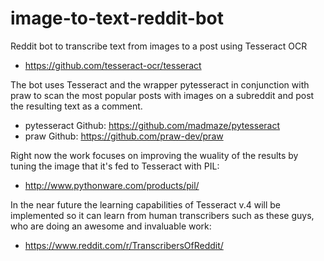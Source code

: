 # image-to-text-reddit-bot
Reddit bot to transcribe text from images to a post using Tesseract OCR

- https://github.com/tesseract-ocr/tesseract

The bot uses Tesseract and the wrapper pytesseract in conjunction with praw to scan the most popular posts with images on a subreddit and post the resulting text as a comment.

- pytesseract Github: https://github.com/madmaze/pytesseract
- praw Github: https://github.com/praw-dev/praw

Right now the work focuses on improving the wuality of the results by tuning the image that it's fed to Tesseract with PIL:

- http://www.pythonware.com/products/pil/

In the near future the learning capabilities of Tesseract v.4 will be implemented so it can learn from human transcribers such as these guys, who are doing an awesome and invaluable work:

- https://www.reddit.com/r/TranscribersOfReddit/
